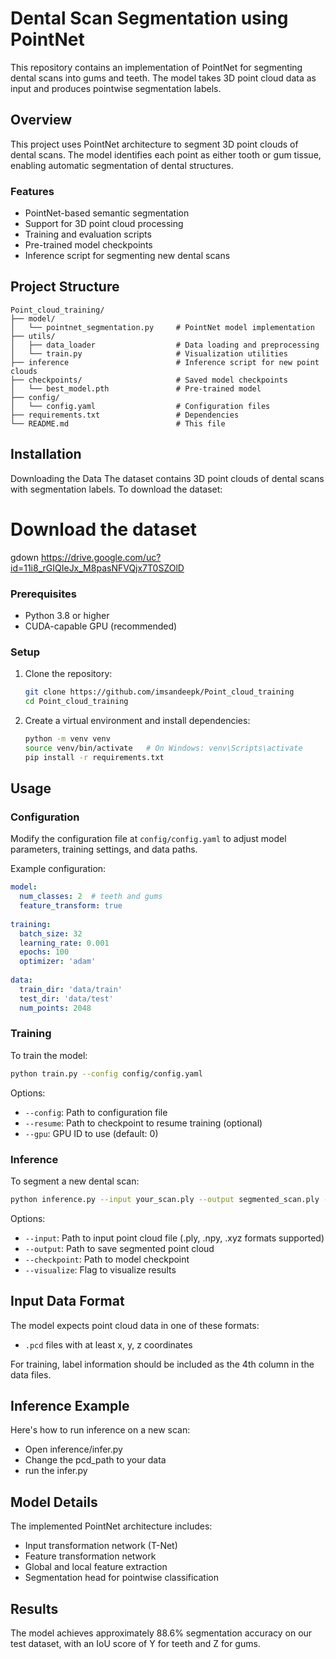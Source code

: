 # Dental Scan Segmentation using PointNet

This repository contains an implementation of PointNet for segmenting dental scans into gums and teeth. The model takes 3D point cloud data as input and produces pointwise segmentation labels.

## Overview

This project uses PointNet architecture to segment 3D point clouds of dental scans. The model identifies each point as either tooth or gum tissue, enabling automatic segmentation of dental structures.

### Features

- PointNet-based semantic segmentation
- Support for 3D point cloud processing
- Training and evaluation scripts
- Pre-trained model checkpoints
- Inference script for segmenting new dental scans

## Project Structure

```
Point_cloud_training/
├── model/
│   └── pointnet_segmentation.py     # PointNet model implementation
├── utils/
│   ├── data_loader                  # Data loading and preprocessing
│   └── train.py                     # Visualization utilities
├── inference                        # Inference script for new point clouds
├── checkpoints/                     # Saved model checkpoints
│   └── best_model.pth               # Pre-trained model
├── config/
│   └── config.yaml                  # Configuration files
├── requirements.txt                 # Dependencies
└── README.md                        # This file
```

## Installation

Downloading the Data
The dataset contains 3D point clouds of dental scans with segmentation labels. To download the dataset:

# Download the dataset
gdown https://drive.google.com/uc?id=11i8_rGIQIeJx_M8pasNFVQjx7T0SZOlD





### Prerequisites

- Python 3.8 or higher
- CUDA-capable GPU (recommended)

### Setup

1. Clone the repository:
   ```bash
   git clone https://github.com/imsandeepk/Point_cloud_training
   cd Point_cloud_training
   ```

2. Create a virtual environment and install dependencies:
   ```bash
   python -m venv venv
   source venv/bin/activate   # On Windows: venv\Scripts\activate
   pip install -r requirements.txt
   ```

## Usage

### Configuration

Modify the configuration file at `config/config.yaml` to adjust model parameters, training settings, and data paths.

Example configuration:
```yaml
model:
  num_classes: 2  # teeth and gums
  feature_transform: true
  
training:
  batch_size: 32
  learning_rate: 0.001
  epochs: 100
  optimizer: 'adam'
  
data:
  train_dir: 'data/train'
  test_dir: 'data/test'
  num_points: 2048
```

### Training

To train the model:

```bash
python train.py --config config/config.yaml
```

Options:
- `--config`: Path to configuration file
- `--resume`: Path to checkpoint to resume training (optional)
- `--gpu`: GPU ID to use (default: 0)


### Inference

To segment a new dental scan:

```bash
python inference.py --input your_scan.ply --output segmented_scan.ply --checkpoint checkpoints/pointnet_dental_seg.pth
```

Options:
- `--input`: Path to input point cloud file (.ply, .npy, .xyz formats supported)
- `--output`: Path to save segmented point cloud
- `--checkpoint`: Path to model checkpoint
- `--visualize`: Flag to visualize results

## Input Data Format

The model expects point cloud data in one of these formats:
- `.pcd` files with at least x, y, z coordinates

For training, label information should be included as the 4th column in the data files.

## Inference Example

Here's how to run inference on a new scan:

 - Open inference/infer.py
 - Change the pcd_path to your data
 - run the infer.py


## Model Details

The implemented PointNet architecture includes:
- Input transformation network (T-Net)
- Feature transformation network
- Global and local feature extraction
- Segmentation head for pointwise classification

## Results

The model achieves approximately 88.6% segmentation accuracy on our test dataset, with an IoU score of Y for teeth and Z for gums.

